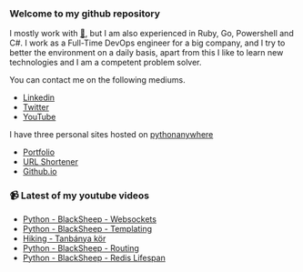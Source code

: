 ### Welcome to my github repository

I mostly work with [:snake:](https://www.python.org/), but I am also experienced in Ruby, Go, Powershell and C#. I work as a Full-Time DevOps engineer for a big company, and I try to better the environment on a daily basis, apart from this I like to learn new technologies and I am a competent problem solver.

You can contact me on the following mediums.
- [Linkedin](https://www.linkedin.com/in/r3ap3rpy)
- [Twitter](https://twitter.com/r3ap3rpy)
- [YouTube](https://www.youtube.com/channel/UC1qkMXH8d2I9DDAtBSeEHqg)

I have three personal sites hosted on [pythonanywhere](https://www.pythonanywhere.com/)
- [Portfolio](http://r3ap3rpy.pythonanywhere.com/)
- [URL Shortener](http://shortenpy.pythonanywhere.com/)
- [Github.io](https://r3ap3rpy.github.io/)

### :video_camera: Latest of my youtube videos
<!-- YOUTUBE:START -->
- [Python - BlackSheep - Websockets](https://www.youtube.com/watch?v=NW4KMaPWP9g)
- [Python - BlackSheep - Templating](https://www.youtube.com/watch?v=rzxFeK5XCXw)
- [Hiking - Tanbánya kör](https://www.youtube.com/watch?v=v0rh8WXFs0w)
- [Python - BlackSheep - Routing](https://www.youtube.com/watch?v=bfhmEq1ZTGM)
- [Python - BlackSheep - Redis Lifespan](https://www.youtube.com/watch?v=LmL_j2uPkKQ)
<!-- YOUTUBE:END -->

